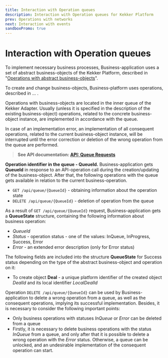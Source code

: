 ```yaml
---
title: Interaction with Operation queues 
description: Interaction with Operation queues for Kekker Platform
prev: Operations with networks
next: Interaction with events
sandboxPromo: true
---
```


# Interaction with Operation queues 

To implement necessary business processes, Business-application uses a set of abstract business-objects of the Kekker 
Platform, described in "[Operations with abstract business-objects](/docs/api/operations-with-abstract-business-objects.html)". 

To create and change business-objects, Business-platform uses operations, described in ...
. 

Operations with business-objects are located in the inner queue of the Kekker Adapter. Usually (unless it is specified 
in the description of the existing business-object) operations, related to the concrete business-object instance, 
are implemented in accordance with the queue. 

In case of an implementation error, an implementation of all consequent operations, related to the current 
business-object instance, will be interrupted  until the error correction or deletion of the wrong operation 
from the queue are performed. 

> **See API documentation: [API: Queue Requests](/docs/api/requests-queues.html)** 


**Operation identifier in the queue - QueueId.** Business-application gets **QueueId** 
in response to an API-operation call during the creation/updating of the business-object. 
After that, the following operations with the queue gets available in relation 
to the current business-operation. 
* `GET /api/queue/{QueueId}` - obtaining information about the operation state
* `DELETE /api/queue/{QueueId}` - deletion of operation from the queue

As a result of `GET /api/queue/{QueueId}` request, Business-application gets a 
**QueueState** structure, containing the following information about business operation: 
* *QueueId*
* *Status* - operation status - one of the values: InQueue, InProgress, Success, Error
* *Error* - an extended error description (only for Error status)

The following fields are included into the structure **QueueState** for Success
status depending on the type of the abstract business-object and operation on it:

* To create object **Deal** - a unique platform identifier of the created object *DealId*
and its local identifier *LocalDealId*

Operation `DELETE /api/queue/{QueueId}` can be used by Business-application to delete 
a wrong operation from a queue, as well as the consequent operations, 
implying its successful implementation. Besides, it is necessary to consider the following 
important points:
* Only business operations with statuses *InQueue* or *Error* can be deleted from a queue
* Firstly, it is necessary to delete business operations with the status *InQueue* from a queue, 
and only after that it is possible to delete a wrong operation with the *Error* status. 
Otherwise, a queue can be unlocked, and an undesirable implementation of the consequent 
operation can start. 
